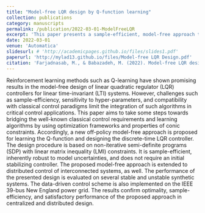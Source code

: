 ```yaml
---
title: "Model-free LQR design by Q-function learning"
collection: publications
category: manuscripts
permalink: /publication/2022-03-01-ModelFreeLQR
excerpt: 'This paper presents a sample-efficient, model-free approach to designing LQR controllers using optimization frameworks, extending to distributed control with robust performance on interconnected systems.'
date: 2022-03-01
venue: 'Automatica'
slidesurl: # 'http://academicpages.github.io/files/slides1.pdf'
paperurl: 'http://mylad13.github.io/files/Model-free LQR Design.pdf'
citation: 'Farjadnasab, M., & Babazadeh, M. (2022). Model-free LQR design by Q-function learning. Automatica, 137, 110060.'
---
```


Reinforcement learning methods such as Q-learning have shown promising results in the model-free design of linear quadratic regulator (LQR) controllers for linear time-invariant (LTI) systems. However, challenges such as sample-efficiency, sensitivity to hyper-parameters, and compatibility with classical control paradigms limit the integration of such algorithms in critical control applications. This paper aims to take some steps towards bridging the well-known classical control requirements and learning algorithms by using optimization frameworks and properties of conic constraints. Accordingly, a new off-policy model-free approach is proposed for learning the Q-function and designing the discrete-time LQR controller. The design procedure is based on non-iterative semi-definite programs (SDP) with linear matrix inequality (LMI) constraints. It is sample-efficient, inherently robust to model uncertainties, and does not require an initial stabilizing controller. The proposed model-free approach is extended to distributed control of interconnected systems, as well. The performance of the presented design is evaluated on several stable and unstable synthetic systems. The data-driven control scheme is also implemented on the IEEE 39-bus New England power grid. The results confirm optimality, sample-efficiency, and satisfactory performance of the proposed approach in centralized and distributed design.